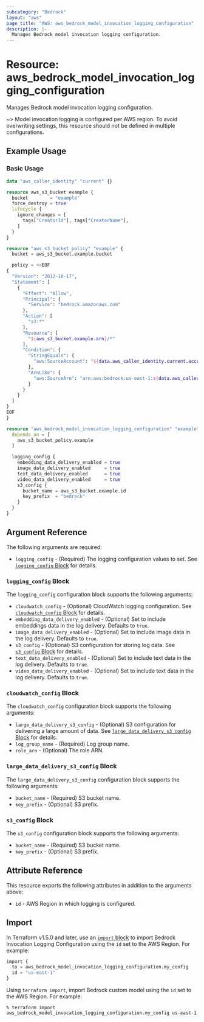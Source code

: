 ```yaml
---
subcategory: "Bedrock"
layout: "aws"
page_title: "AWS: aws_bedrock_model_invocation_logging_configuration"
description: |-
  Manages Bedrock model invocation logging configuration.
---
```


# Resource: aws_bedrock_model_invocation_logging_configuration

Manages Bedrock model invocation logging configuration.

~> Model invocation logging is configured per AWS region. To avoid overwriting settings, this resource should not be defined in multiple configurations.

## Example Usage

### Basic Usage

```terraform
data "aws_caller_identity" "current" {}

resource aws_s3_bucket example {
  bucket        = "example"
  force_destroy = true
  lifecycle {
    ignore_changes = [
      tags["CreatorId"], tags["CreatorName"],
    ]
  }
}

resource "aws_s3_bucket_policy" "example" {
  bucket = aws_s3_bucket.example.bucket

  policy = <<EOF
{
  "Version": "2012-10-17",
  "Statement": [
    {
      "Effect": "Allow",
      "Principal": {
        "Service": "bedrock.amazonaws.com"
      },
      "Action": [
        "s3:*"
      ],
      "Resource": [
        "${aws_s3_bucket.example.arn}/*"
      ],
      "Condition": {
        "StringEquals": {
          "aws:SourceAccount": "${data.aws_caller_identity.current.account_id}"
        },
        "ArnLike": {
          "aws:SourceArn": "arn:aws:bedrock:us-east-1:${data.aws_caller_identity.current.account_id}:*"
        }
      }
    }
  ]
}
EOF
}

resource "aws_bedrock_model_invocation_logging_configuration" "example" {
  depends_on = [
    aws_s3_bucket_policy.example
  ]

  logging_config {
    embedding_data_delivery_enabled = true
    image_data_delivery_enabled     = true
    text_data_delivery_enabled      = true
    video_data_delivery_enabled     = true
    s3_config {
      bucket_name = aws_s3_bucket.example.id
      key_prefix  = "bedrock"
    }
  }
}
```

## Argument Reference

The following arguments are required:

* `logging_config` - (Required) The logging configuration values to set. See [`logging_config` Block](#logging_config-block) for details.

### `logging_config` Block

The `logging_config` configuration block supports the following arguments:

* `cloudwatch_config` - (Optional) CloudWatch logging configuration. See [`cloudwatch_config` Block](#cloudwatch_config-block) for details.
* `embedding_data_delivery_enabled` - (Optional) Set to include embeddings data in the log delivery. Defaults to `true`.
* `image_data_delivery_enabled` - (Optional) Set to include image data in the log delivery. Defaults to `true`.
* `s3_config` - (Optional) S3 configuration for storing log data. See [`s3_config` Block](#s3_config-block) for details.
* `text_data_delivery_enabled` - (Optional) Set to include text data in the log delivery. Defaults to `true`.
* `video_data_delivery_enabled` - (Optional) Set to include text data in the log delivery. Defaults to `true`.

### `cloudwatch_config` Block

The `cloudwatch_config` configuration block supports the following arguments:

* `large_data_delivery_s3_config` - (Optional) S3 configuration for delivering a large amount of data. See [`large_data_delivery_s3_config` Block](#large_data_delivery_s3_config-block) for details.
* `log_group_name` - (Required) Log group name.
* `role_arn` - (Optional) The role ARN.

### `large_data_delivery_s3_config` Block

The `large_data_delivery_s3_config` configuration block supports the following arguments:

* `bucket_name` - (Required) S3 bucket name.
* `key_prefix` - (Optional) S3 prefix.

### `s3_config` Block

The `s3_config` configuration block supports the following arguments:

* `bucket_name` - (Required) S3 bucket name.
* `key_prefix` - (Optional) S3 prefix.

## Attribute Reference

This resource exports the following attributes in addition to the arguments above:

* `id` - AWS Region in which logging is configured.

## Import

In Terraform v1.5.0 and later, use an [`import` block](https://developer.hashicorp.com/terraform/language/import) to import Bedrock Invocation Logging Configuration using the `id` set to the AWS Region. For example:

```terraform
import {
  to = aws_bedrock_model_invocation_logging_configuration.my_config
  id = "us-east-1"
}
```

Using `terraform import`, import Bedrock custom model using the `id` set to the AWS Region. For example:

```console
% terraform import aws_bedrock_model_invocation_logging_configuration.my_config us-east-1
```
